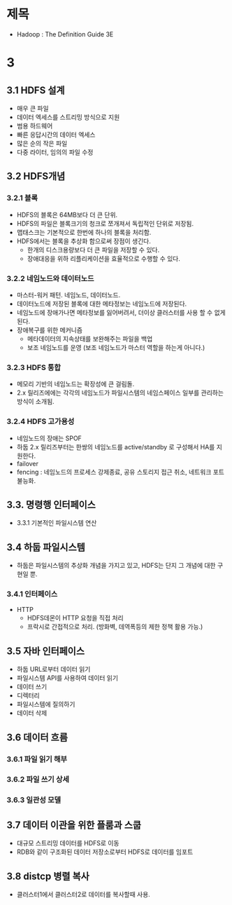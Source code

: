 # 제목 
- Hadoop : The Definition Guide 3E

# 3

## 3.1 HDFS 설계 
- 매우 큰 파일
- 데이터 엑세스를 스트리밍 방식으로 지원
- 범용 하드웨어
- 빠른 응답시간의 데이터 엑세스
- 많은 순의 작은 파일
- 다중 라이터, 임의의 파일 수정

## 3.2 HDFS개념

### 3.2.1 블록
- HDFS의 블록은 64MB보다 더 큰 단위.
- HDFS의 파일은 블록크기의 청크로 쪼개져서 독립적인 단위로 저장됨.
- 맵태스크는 기본적으로 한번에 하나의 블록을 처리함.
- HDFS에서는 블록을 추상화 함으로써 장점이 생긴다.
  - 한개의 디스크용량보다 더 큰 파일을 저장할 수 있다.
  - 장애대응을 위하 리플리케이션을 효율적으로 수행할 수 있다.

### 3.2.2 네임노드와 데이터노드
- 마스터-워커 패턴. 네임노드, 데이터노드.
- 데이터노드에 저장된 블록에 대한 메타정보는 네임노드에 저장된다.
- 네임노드에 장애가나면 메타정보를 잃어버려서, 더이상 클러스터를 사용 할 수 없게된다.
- 장애복구를 위한 메커니즘
  - 메타데이터의 지속상태를 보완해주는 파일을 백업
  - 보조 네임노드를 운영 (보조 네임노드가 마스터 역할을 하는게 아니다.)

### 3.2.3 HDFS 통합
- 메모리 기반의 네임노드는 확장성에 큰 걸림돌.
- 2.x 릴리즈에에는 각각의 네임노드가 파일시스템의 네임스페이스 일부를 관리하는 방식이 소개됨.

### 3.2.4 HDFS 고가용성
- 네임노드의 장애는 SPOF
- 하둡 2.x 릴리즈부터는 한쌍의 네임노드를 active/standby 로 구성해서 HA를 지원한다.
- failover
- fencing : 네임노드의 프로세스 강제종료, 공유 스토리지 접근 취소, 네트워크 포트 불능화.

## 3.3. 명령행 인터페이스
- 3.3.1 기본적인 파일시스템 연산

## 3.4 하둡 파일시스템
- 하둡은 파일시스템의 추상화 개념을 가지고 있고, HDFS는 단지 그 개념에 대한 구현일 뿐.

### 3.4.1 인터페이스
- HTTP
  - HDFS데몬이 HTTP 요청을 직접 처리
  - 프락시로 간접적으로 처리. (방화벽, 데역폭등의 제한 정책 활용 가능.)

## 3.5 자바 인터페이스

- 하둡 URL로부터 데이터 읽기
- 파일시스템 API를 사용하여 데이터 읽기
- 데이터 쓰기
- 디렉터리
- 파일시스템에 질의하기
- 데이터 삭제

## 3.6 데이터 흐름

### 3.6.1 파일 읽기 해부

### 3.6.2 파일 쓰기 상세

### 3.6.3 일관성 모델

## 3.7 데이터 이관을 위한 플룸과 스쿱
- 대규모 스트리밍 데이터를 HDFS로 이동
- RDB와 같이 구조화된 데이터 저장소로부터 HDFS로 데이터를 임포트

## 3.8 distcp 병렬 복사
- 클러스터1에서 클러스터2로 데이터를 복사할때 사용.

